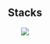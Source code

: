 <img style="width:100%;height:3px;" src="./bar.gif" />

<h2 align="center">Stacks </h2>
<p align="center">
  <a href="https://skillicons.dev">
    <img src="https://skillicons.dev/icons?i=html,js,css,ts,sqlite,fastapi,python,tailwindcss,react,expressjs,nodejs,nextjs,vercel" />
  </a>
</p>
